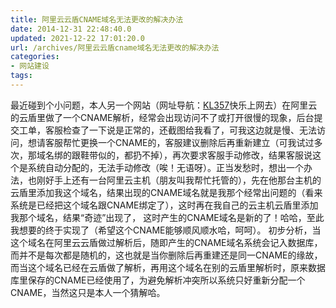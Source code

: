 ```yaml
---
title: 阿里云云盾CNAME域名无法更改的解决办法
date: 2014-12-31 22:48:40.0
updated: 2021-12-22 17:01:20.0
url: /archives/阿里云云盾cname域名无法更改的解决办法
categories: 
- 网站建设
tags: 
---
```


最近碰到个小问题，本人另一个网站（网址导航：<a href="http://www.kl357.com" target="_blank">KL357</a>快乐上网去）在阿里云的云盾里做了一个CNAME解析，经常会出现访问不了或打开很慢的现象，后台提交工单，客服检查了一下说是正常的，还截图给我看了，可我这边就是慢、无法访问，想请客服帮忙更换一个CNAME的，客服建议删除后再重新建立（可我试过多次，那域名绑的跟鞋带似的，都扔不掉），再次要求客服手动修改，结果客服说这个是系统自动分配的，无法手动修改（唉！无语呀）。正当发愁时，想出一个办法，也刚好手上还有一台阿里云主机（朋友叫我帮忙托管的），先在他那台主机的云盾里添加我这个域名，结果出现的CNAME域名就是我那个经常出问题的（看来系统是已经把这个域名跟CNAME绑定了），这时再在我自己的云主机云盾里添加我那个域名，结果“奇迹”出现了， 这时产生的CNAME域名是新的了！哈哈，至此我想要的终于实现了（希望这个CNAME能够顺风顺水哈，呵呵）。
初步分析，当这个域名在阿里云云盾做过解析后，随即产生的CNAME域名系统会记入数据库，而并不是每次都是随机的，这也就是当你删除后再重建还是同一CNAME的缘故，而当这个域名已经在云盾做了解析，再用这个域名在别的云盾里解析时，原来数据库里保存的CNAME已经使用了，为避免解析冲突所以系统只好重新分配一个CNAME，当然这只是本人一个猜解哈。